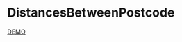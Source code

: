 # DistancesBetweenPostcode

[DEMO](http://htmlpreview.github.io/?https://github.com/samwong1990/DistancesBetweenPostcode/blob/master/main.html)
